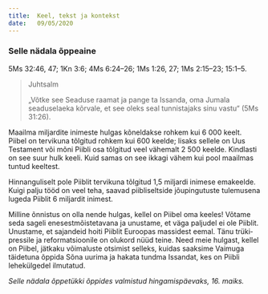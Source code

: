 ```yaml
---
title:  Keel, tekst ja kontekst
date:   09/05/2020
---
```


### Selle nädala õppeaine
5Ms 32:46, 47; 1Kn 3:6; 4Ms 6:24–26; 1Ms 1:26, 27; 1Ms 2:15–23; 15:1–5.

> <p>Juhtsalm</p>
> „Võtke see Seaduse raamat ja pange ta Issanda, oma Jumala seaduselaeka kõrvale, et see oleks seal tunnistajaks sinu vastu“ (5Ms 31:26).

Maailma miljardite inimeste hulgas kõneldakse rohkem kui 6 000 keelt. Piibel on tervikuna tõlgitud rohkem kui 600 keelde; lisaks sellele on Uus Testament või mõni Piibli osa tõlgitud veel vähemalt 2 500 keelde. Kindlasti on see suur hulk keeli. Kuid samas on see ikkagi vähem kui pool maailmas tuntud keeltest.

Hinnanguliselt pole Piiblit tervikuna tõlgitud 1,5 miljardi inimese emakeelde. Kuigi palju tööd on veel teha, saavad piibliseltside jõupingutuste tulemusena lugeda Piiblit 6 miljardit inimest.

Milline õnnistus on olla nende hulgas, kellel on Piibel oma keeles! Võtame seda sageli enesestmõistetavana ja unustame, et väga paljudel ei ole Piiblit. Unustame, et sajandeid hoiti Piiblit Euroopas massidest eemal. Tänu trüki­pressile ja reformatsioonile on olukord nüüd teine. Need meie hulgast, kellel on Piibel, jätkaku võimaluste otsimist selleks, kuidas saaksime Vaimuga täidetuna õppida Sõna uurima ja hakata tundma Issandat, kes on Piibli lehekülgedel ilmutatud.

_Selle nädala õppetükki õppides valmistud hingamispäevaks, 16. maiks._
